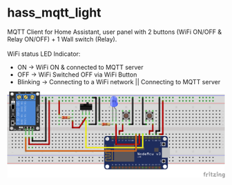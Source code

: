 # hass_mqtt_light

MQTT Client for Home Assistant, user panel with 2 buttons (WiFi ON/OFF & Relay ON/OFF) + 1 Wall switch (Relay).<br>
<br>
WiFi status LED Indicator:
* ON -> WiFi ON & connected to MQTT server
* OFF -> WiFi Switched OFF via WiFi Button
* Blinking -> Connecting to a WiFi network || Connecting to MQTT server

![alt text](https://github.com/ingamedeo/hass_mqtt_light/blob/master/schematic_bb.png "schematic_bb.png")
